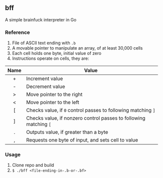 ## bff

A simple brainfuck interpreter in Go

### Reference

1. File of ASCII text ending with `.b`
2. A movable pointer to manipulate an array, of at least 30,000 cells
3. Each cell holds one byte, initial value of zero
4. Instructions operate on cells, they are:

| Name | Value                                                             |
| :--: | -----                                                             |
| +    | Increment value                                                   |
| -    | Decrement value                                                   |
| >    | Move pointer to the right                                         |
| <    | Move pointer to the left                                          |
| [    | Checks value, if `0` control passes to following matching `]`     |
| ]    | Checks value, if nonzero control passes to following matching `[` |
| .    | Outputs value, if greater than a byte                             |
| ,    | Requests one byte of input, and sets cell to value                |

### Usage

1. Clone repo and build
2. `$ ./bff <file-ending-in-.b-or-.bf>`
